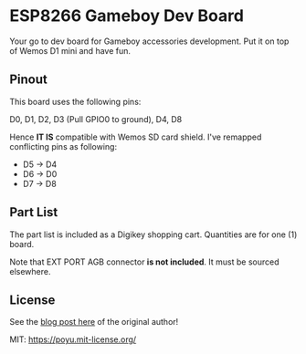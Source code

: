 # ESP8266 Gameboy Dev Board

Your go to dev board for Gameboy accessories development. Put it on top of Wemos D1 mini and have fun.

## Pinout

This board uses the following pins:

D0, D1, D2, D3 (Pull GPIO0 to ground), D4, D8

Hence **IT IS** compatible with Wemos SD card shield. I've remapped conflicting pins as following:

* D5 -> D4
* D6 -> D0
* D7 -> D8

## Part List

The part list is included as a Digikey shopping cart. Quantities are for one (1) board.

Note that EXT PORT AGB connector **is not included**. It must be sourced elsewhere.

## License

See the [blog post here](https://poyu.xyz/projects/esp8266-gameboy-dev-board/) of the original author!

MIT: https://poyu.mit-license.org/
